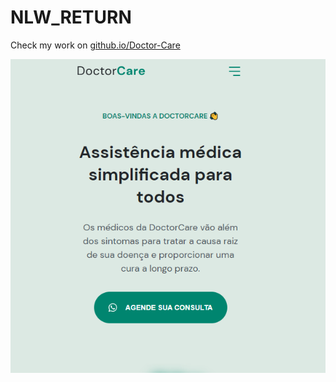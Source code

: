 # NLW_RETURN
Check my work on <a href="https://nlw-return-six.vercel.app/"> github.io/Doctor-Care

<img src="assets/img/mobile_page.PNG" alt="print page mobile">
